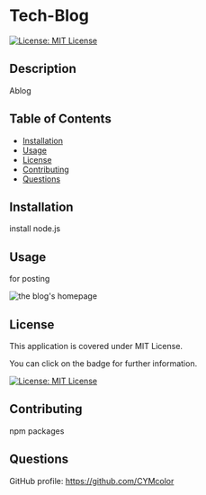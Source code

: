 # Tech-Blog

[![License: MIT License](https://img.shields.io/badge/License-MIT_License-blue.svg)](https://opensource.org/licenses/MIT)

## Description
Ablog

## Table of Contents
- [Installation](#installation)
- [Usage](#usage)
- [License](#license)
- [Contributing](#contributing)
- [Questions](#questions)

## Installation
install node.js

## Usage
for posting

![the blog's homepage](./assets/images/home-page)

## License
 This application is covered under MIT License.

You can click on the badge for further information.

[![License: MIT License](https://img.shields.io/badge/License-MIT_License-blue.svg)](https://opensource.org/licenses/MIT)

## Contributing
npm packages

## Questions
GitHub profile: https://github.com/CYMcolor

